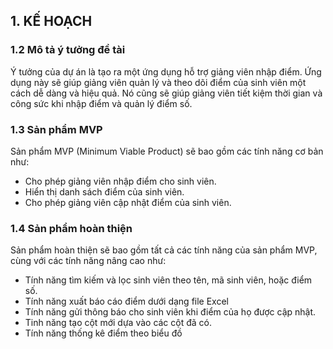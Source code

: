 ## 1. KẾ HOẠCH

### 1.2 Mô tả ý tưởng đề tài
Ý tưởng của dự án là tạo ra một ứng dụng hỗ trợ giảng viên nhập điểm. Ứng dụng này sẽ giúp giảng viên quản lý và theo dõi điểm của sinh viên một cách dễ dàng và hiệu quả. Nó cũng sẽ giúp giảng viên tiết kiệm thời gian và công sức khi nhập điểm và quản lý điểm số.

### 1.3 Sản phẩm MVP
Sản phẩm MVP (Minimum Viable Product) sẽ bao gồm các tính năng cơ bản như: 
- Cho phép giảng viên nhập điểm cho sinh viên.
- Hiển thị danh sách điểm của sinh viên.
- Cho phép giảng viên cập nhật điểm của sinh viên.

### 1.4 Sản phẩm hoàn thiện
Sản phẩm hoàn thiện sẽ bao gồm tất cả các tính năng của sản phẩm MVP, cùng với các tính năng nâng cao như:
- Tính năng tìm kiếm và lọc sinh viên theo tên, mã sinh viên, hoặc điểm số.
- Tính năng xuất báo cáo điểm dưới dạng file Excel
- Tính năng gửi thông báo cho sinh viên khi điểm của họ được cập nhật.
- Tinh năng tạo cột mới dựa vào các cột đã có.
- Tính năng thống kê điểm theo biểu đồ